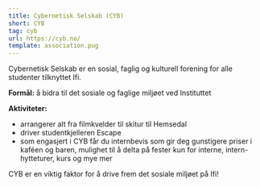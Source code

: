 ```yaml
---
title: Cybernetisk Selskab (CYB)
short: CYB
tag: cyb
url: https://cyb.no/
template: association.pug
---
```


Cybernetisk Selskab er en sosial, faglig og kulturell forening for alle studenter tilknyttet Ifi.

**Formål:** å bidra til det sosiale og faglige miljøet ved Instituttet

**Aktiviteter:**
* arrangerer alt fra filmkvelder til skitur til Hemsedal
* driver studentkjelleren Escape
* som engasjert i CYB får du internbevis som gir deg gunstigere priser i kaféen og baren, mulighet til å delta på fester kun for interne, intern-hytteturer, kurs og mye mer

CYB er en viktig faktor for å drive frem det sosiale miljøet på Ifi!
